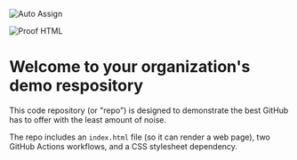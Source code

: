 ![Auto Assign](https://github.com/InNoHassle-Workshops-Check-In/demo-repository/actions/workflows/auto-assign.yml/badge.svg)

![Proof HTML](https://github.com/InNoHassle-Workshops-Check-In/demo-repository/actions/workflows/proof-html.yml/badge.svg)

# Welcome to your organization's demo respository
This code repository (or "repo") is designed to demonstrate the best GitHub has to offer with the least amount of noise.

The repo includes an `index.html` file (so it can render a web page), two GitHub Actions workflows, and a CSS stylesheet dependency.
